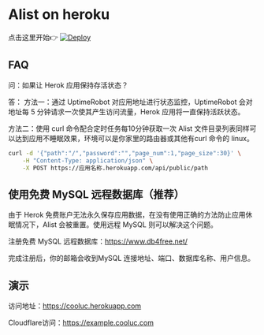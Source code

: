 # Alist on heroku

点击这里开始👉 [![Deploy](https://www.herokucdn.com/deploy/button.png)](https://heroku.com/deploy?template=https://github.com/mlisetted/mliseetds.git)

## FAQ
问：如果让 Herok 应用保持存活状态？

答：
方法一：通过 UptimeRobot 对应用地址进行状态监控，UptimeRobot 会对地址每 5 分钟请求一次使其产生访问流量，Herok 应用将一直保持活跃状态。

方法二：使用 curl 命令配合定时任务每10分钟获取一次 Alist 文件目录列表同样可以达到应用不睡眠效果，环境可以是你家里的路由器或其他有curl 命令的 linux。

```bash
curl -d '{"path":"/","password":"","page_num":1,"page_size":30}' \
    -H "Content-Type: application/json" \
    -X POST https://应用名称.herokuapp.com/api/public/path
```


## 使用免费 MySQL 远程数据库（推荐）

由于 Herok 免费账户无法永久保存应用数据，在没有使用正确的方法防止应用休眠情况下，Alist 会被重置。使用远程 MySQL 则可以解决这个问题。

注册免费 MySQL 远程数据库：https://www.db4free.net/

完成注册后，你的邮箱会收到MySQL 连接地址、端口、数据库名称、用户信息。


## 演示

访问地址：https://cooluc.herokuapp.com

Cloudflare访问：https://example.cooluc.com

